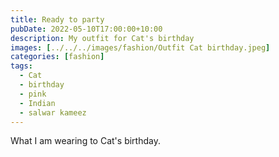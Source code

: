 ```yaml
---
title: Ready to party
pubDate: 2022-05-10T17:00:00+10:00
description: My outfit for Cat's birthday
images: [../../../images/fashion/Outfit Cat birthday.jpeg]
categories: [fashion]
tags:
  - Cat
  - birthday
  - pink
  - Indian
  - salwar kameez
---
```


What I am wearing to Cat's birthday.
